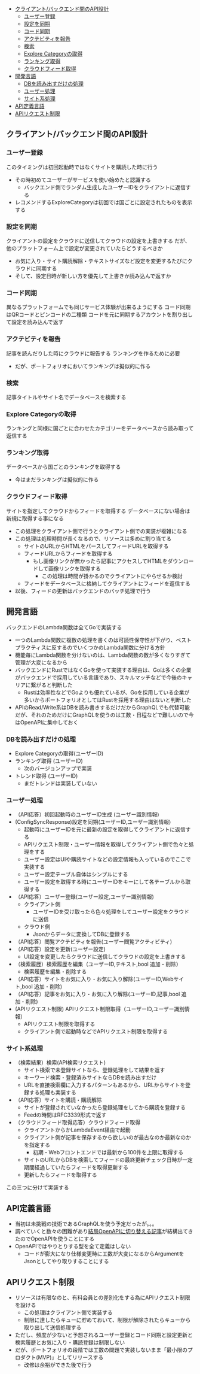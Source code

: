- [クライアント/バックエンド間のAPI設計](#クライアントバックエンド間のapi設計)
  - [ユーザー登録](#ユーザー登録)
  - [設定を同期](#設定を同期)
  - [コード同期](#コード同期)
  - [アクテビティを報告](#アクテビティを報告)
  - [検索](#検索)
  - [Explore Categoryの取得](#explore-categoryの取得)
  - [ランキング取得](#ランキング取得)
  - [クラウドフィード取得](#クラウドフィード取得)
- [開発言語](#開発言語)
  - [DBを読み出すだけの処理](#dbを読み出すだけの処理)
  - [ユーザー処理](#ユーザー処理)
  - [サイト系処理](#サイト系処理)
- [API定義言語](#api定義言語)
- [APIリクエスト制限](#apiリクエスト制限)

## クライアント/バックエンド間のAPI設計
### ユーザー登録
このタイミングは初回起動時ではなくサイトを購読した時に行う
- その時初めてユーザーがサービスを使い始めたと認識する
  - バックエンド側でランダム生成したユーザーIDをクライアントに返信する
- レコメンドするExploreCategoryは初回では国ごとに設定されたものを表示する
### 設定を同期
クライアントの設定をクラウドに送信してクラウドの設定を上書きする
だが、他のプラットフォーム上で設定が変更されていたらどうするべきか
- お気に入り・サイト購読解除・テキストサイズなど設定を変更するたびにクラウドに同期する
- そして、設定日時が新しい方を優先して上書きか読み込んで返すか
### コード同期
異なるプラットフォームでも同じサービス体験が出来るようにする
コード同期はQRコードとピンコードの二種類
コードを元に同期するアカウントを割り出して設定を読み込んで返す
### アクテビティを報告
記事を読んだりした時にクラウドに報告する
ランキングを作るために必要
- だが、ポートフォリオにおいてランキングは擬似的に作る
### 検索
記事タイトルやサイト名でデータベースを検索する
### Explore Categoryの取得
ランキングと同様に国ごとに合わせたカテゴリーをデータベースから読み取って返信する
### ランキング取得
データベースから国ごとのランキングを取得する
- 今はまだランキングは擬似的に作る
### クラウドフィード取得
サイトを指定してクラウドからフィードを取得する
データベースにない場合は新規に取得する事になる
- この処理をクライアント側で行うとクライアント側での実装が複雑になる
- この処理は処理時間が長くなるので、リソースは多めに割り当てる
  - サイトのURLからHTMLをパースしてフィードURLを取得する
  - フィードURLからフィードを取得する
    - もし画像リンクが無かったら記事にアクセスしてHTMLをダウンロードして画像リンクを取得する
      - この処理は時間が掛かるのでクライアントにやらせるか検討
  - フィードをデータベースに格納してクライアントにフィードを返信する
- 以後、フィードの更新はバックエンドのバッチ処理で行う
## 開発言語
バックエンドのLambda関数は全てGoで実装する
- 一つのLambda関数に複数の処理を書くのは可読性保守性が下がり、ベストプラクティスに反するのでいくつかのLambda関数に分ける方針
- 機能毎にLambda関数を分けないのは、Lambda関数の数が多くなりすぎて管理が大変になるから
- バックエンドにRustではなくGoを使って実装する理由は、Goは多くの企業がバックエンドで採用している言語であり、スキルマッチなどで今後のキャリアに繋がると判断した
  - Rustは効率性などでGoよりも優れているが、Goを採用している企業が多いからポートフォリオとしてはRustを採用する理由はないと判断した
- APIのRead/Write系はDBを読み書きするだけだからGraphQLでも代替可能だが、それのためだけにGraphQLを使うのは工数・日程などで難しいので今はOpenAPIに集中しておく

### DBを読み出すだけの処理
- Explore Categoryの取得(ユーザーID)
- ランキング取得 (ユーザーID)
  - 次のバージョンアップで実装
- トレンド取得 (ユーザーID)
  - まだトレンドは実装していない
### ユーザー処理
- （API応答）初回起動時のユーザーID生成 (ユーザー識別情報)
- (ConfigSyncResponse)設定を同期(ユーザーID,ユーザー識別情報)
  - 起動時にユーザーIDを元に最新の設定を取得してクライアントに返信する
  - APIリクエスト制限・ユーザー情報を取得してクライアント側で色々と処理をする
  - ユーザー設定はUIや購読サイトなどの設定情報も入っているのでここで実装する
  - ユーザー設定テーブル自体はシンプルにする
  - ユーザー設定を取得する時にユーザーIDをキーにして各テーブルから取得する
- （API応答）ユーザー登録(ユーザー設定,ユーザー識別情報)
  - クライアント側
    - ユーザーIDを受け取ったら色々処理をしてユーザー設定をクラウドに送信
  - クラウド側
    - Jsonからデータに変換してDBに登録する
- （API応答）閲覧アクテビティを報告(ユーザー閲覧アクティビティ)
- （API応答）設定を更新(ユーザー設定)
  - UI設定を変更したらクラウドに送信してクラウドの設定を上書きする
- （検索履歴）検索履歴を編集（ユーザーID,テキスト,bool 追加・削除）
  - 検索履歴を編集・削除する
- （API応答）サイトをお気に入り・お気に入り解除(ユーザーID,Webサイト,bool 追加・削除)
- （API応答）記事をお気に入り・お気に入り解除(ユーザーID,記事,bool 追加・削除)
- (APIリクエスト制限) APIリクエスト制限取得（ユーザーID,ユーザー識別情報）
  - APIリクエスト制限を取得する
  - クライアント側で起動時などでAPIリクエスト制限を取得する
### サイト系処理
- （検索結果）検索(API検索リクエスト)
  - サイト検索で未登録サイトなら、登録処理をして結果を返す
  - キーワード検索・登録済みサイトならDBを読み出すだけ
  - URLを直接検索欄に入力するパターンもあるから、URLからサイトを登録する処理も実装する
- （API応答）サイトを購読・購読解除
  - サイトが登録されていなかったら登録処理をしてから購読を登録する
  - Feedの時間はRFC3339形式で返す
- （クラウドフィード取得応答）クラウドフィード取得
  - クライアントからかLambdaEvent経由で起動
  - クライアント側が記事を保存するから欲しいのが最古なのか最新なのかを指定する
    - 初期・Webフロントエンドでは最新から100件を上限に取得する
  - サイトのURLからDBを検索してフィードの最終更新チェック日時が一定期間経過していたらフィードを取得更新する
  - 更新したらフィードを取得する

この三つに分けて実装する

## API定義言語
- 当初は未挑戦の技術であるGraphQLを使う予定だったが。。。
- 調べていくと数々の困難があり[結局OpenAPIに切り替える記事](https://gift-tech.co.jp/articles/give-up-graphql/)が結構出てきたのでOpenAPIを使うことにする
- OpenAPIではやりとりする型を全て定義はしない
  - コードが膨大になり仕様変更時に工数が大変になるからArgumentをJsonとしてやり取りすることにする

## APIリクエスト制限
- リソースは有限なのと、有料会員との差別化をする為にAPIリクエスト制限を設ける
  - この処理はクライアント側で実装する
  - 制限に達したらキューに貯めておいて、制限が解除されたらキューから取り出して送信処理する
- ただし、頻度が少ないと予想されるユーザー登録とコード同期と設定更新と検索履歴とお気に入り・購読登録は制限しない
- だが、ポートフォリオの段階では工数の問題で実装しないまま「最小限のプロダクト(MVP)」としてリリースする
  - 改修は余裕ができた後で行う









